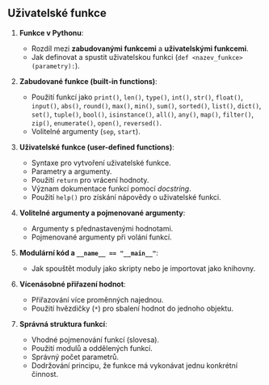 ## Uživatelské funkce

1. **Funkce v Pythonu**:
   - Rozdíl mezi **zabudovanými funkcemi** a **uživatelskými funkcemi**.
   - Jak definovat a spustit uživatelskou funkci (`def <nazev_funkce>(parametry):`).

2. **Zabudované funkce (built-in functions)**:
   - Použití funkcí jako `print()`, `len()`, `type()`, `int()`, `str()`, `float()`, `input()`, `abs()`, `round()`, `max()`, `min()`, `sum()`, `sorted()`, `list()`, `dict()`, `set()`, `tuple()`, `bool()`, `isinstance()`, `all()`, `any()`, `map()`, `filter()`, `zip()`, `enumerate()`, `open()`, `reversed()`.
   - Volitelné argumenty (`sep`, `start`).

3. **Uživatelské funkce (user-defined functions)**:
   - Syntaxe pro vytvoření uživatelské funkce.
   - Parametry a argumenty.
   - Použití `return` pro vrácení hodnoty.
   - Význam dokumentace funkcí pomocí *docstring*.
   - Použití `help()` pro získání nápovědy o uživatelské funkci.

4. **Volitelné argumenty a pojmenované argumenty**:
   - Argumenty s přednastavenými hodnotami.
   - Pojmenované argumenty při volání funkcí.

5. **Modulární kód a `__name__ == "__main__"`**:
   - Jak spouštět moduly jako skripty nebo je importovat jako knihovny.

6. **Vícenásobné přiřazení hodnot**:
   - Přiřazování více proměnných najednou.
   - Použití hvězdičky (`*`) pro sbalení hodnot do jednoho objektu.

7. **Správná struktura funkcí**:
   - Vhodné pojmenování funkcí (slovesa).
   - Použití modulů a oddělených funkcí.
   - Správný počet parametrů.
   - Dodržování principu, že funkce má vykonávat jednu konkrétní činnost.
